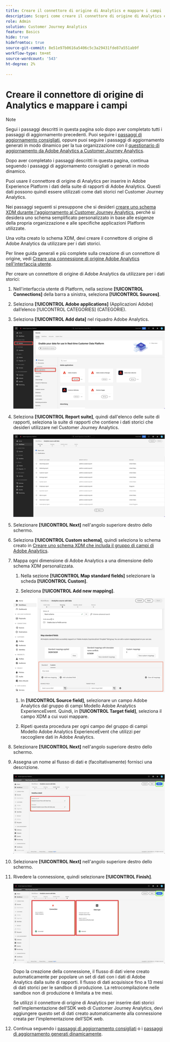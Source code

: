 ```yaml
---
title: Creare il connettore di origine di Analytics e mappare i campi
description: Scopri come creare il connettore di origine di Analytics e mappare i campi
role: Admin
solution: Customer Journey Analytics
feature: Basics
hide: true
hidefromtoc: true
source-git-commit: 8e51e97b0616a5406c5c3a29431fde87a551ab9f
workflow-type: tm+mt
source-wordcount: '543'
ht-degree: 2%

---
```


# Creare il connettore di origine di Analytics e mappare i campi

>[!NOTE]
> 
>Segui i passaggi descritti in questa pagina solo dopo aver completato tutti i passaggi di aggiornamento precedenti. Puoi seguire i [passaggi di aggiornamento consigliati](/help/getting-started/cja-upgrade/cja-upgrade-recommendations.md#recommended-upgrade-steps-for-most-organizations), oppure puoi seguire i passaggi di aggiornamento generati in modo dinamico per la tua organizzazione con il [questionario di aggiornamento da Adobe Analytics a Customer Journey Analytics](https://gigazelle.github.io/cja-ttv/).
>
>Dopo aver completato i passaggi descritti in questa pagina, continua seguendo i passaggi di aggiornamento consigliati o generati in modo dinamico.

Puoi usare il connettore di origine di Analytics per inserire in Adobe Experience Platform i dati della suite di rapporti di Adobe Analytics. Questi dati possono quindi essere utilizzati come dati storici nel Customer Journey Analytics.

Nei passaggi seguenti si presuppone che si desideri [creare uno schema XDM durante l&#39;aggiornamento al Customer Journey Analytics](/help/getting-started/cja-upgrade/cja-upgrade-schema-create.md), perché si desidera uno schema semplificato personalizzato in base alle esigenze della propria organizzazione e alle specifiche applicazioni Platform utilizzate.

Una volta creato lo schema XDM, devi creare il connettore di origine di Adobe Analytics da utilizzare per i dati storici.

Per linee guida generali e più complete sulla creazione di un connettore di origine, vedi [Creare una connessione di origine Adobe Analytics nell&#39;interfaccia utente](https://experienceleague.adobe.com/docs/experience-platform/sources/ui-tutorials/create/adobe-applications/analytics.html?lang=it).

Per creare un connettore di origine di Adobe Analytics da utilizzare per i dati storici:

1. Nell&#39;interfaccia utente di Platform, nella sezione **[!UICONTROL Connections]** della barra a sinistra, seleziona **[!UICONTROL Sources]**.

1. Seleziona **[!UICONTROL Adobe applications]** (Applicazioni Adobe) dall’elenco [!UICONTROL CATEGORIES] (CATEGORIE).

1. Seleziona **[!UICONTROL Add data]** nel riquadro Adobe Analytics.

   ![Finestra di Adobe Experience Platform con Origini selezionate insieme alle applicazioni Adobe ed Aggiungi dati evidenziati.](./assets/sources-overview.png)

1. Seleziona **[!UICONTROL Report suite]**, quindi dall&#39;elenco delle suite di rapporti, seleziona la suite di rapporti che contiene i dati storici che desideri utilizzare nel Customer Journey Analytics.

   ![Finestra di Adobe Experience Platform con l&#39;elenco delle suite di rapporti](./assets/report-suites.png)

1. Selezionare **[!UICONTROL Next]** nell&#39;angolo superiore destro dello schermo.

1. Seleziona **[!UICONTROL Custom schema]**, quindi seleziona lo schema creato in [Creare uno schema XDM che includa il gruppo di campi di Adobe Analytics](/help/getting-started/cja-upgrade/cja-upgrade-source-connector-schema.md). <!-- Deleted this, because I changed this from choosing the default schemawe're pointing them now at the schema they just created: "Adobe Experience Platform  automatically creates the schema and the corresponding dataset to map all standard fields from the selected Adobe Analytics report suite." -->

   <!-- add screenshot -->

1. Mappa ogni dimensione di Adobe Analytics a una dimensione dello schema XDM personalizzata.

   1. Nella sezione **[!UICONTROL Map standard fields]** selezionare la scheda **[!UICONTROL Custom]**.

   1. Seleziona **[!UICONTROL Add new mapping]**.

   ![mappa campi schema](assets/schema-mapping.png)

   1. In **[!UICONTROL Source field]**, selezionare un campo Adobe Analytics dal gruppo di campi Modello Adobe Analytics ExperienceEvent. Quindi, in **[!UICONTROL Target field]**, seleziona il campo XDM a cui vuoi mappare.

   1. Ripeti questa procedura per ogni campo del gruppo di campi Modello Adobe Analytics ExperienceEvent che utilizzi per raccogliere dati in Adobe Analytics.

1. Selezionare **[!UICONTROL Next]** nell&#39;angolo superiore destro dello schermo.

1. Assegna un nome al flusso di dati e (facoltativamente) fornisci una descrizione.

   ![Finestra di Adobe Experience Platform che evidenzia la sezione dei dettagli del flusso di dati](./assets/dataflow-detail.png)

1. Selezionare **[!UICONTROL Next]** nell&#39;angolo superiore destro dello schermo.

1. Rivedere la connessione, quindi selezionare **[!UICONTROL Finish]**.

   ![Finestra di Adobe Experience Platform che evidenzia le sezioni Connect e Data type per la revisione](./assets/review.png)

   Dopo la creazione della connessione, il flusso di dati viene creato automaticamente per popolare un set di dati con i dati di Adobe Analytics dalla suite di rapporti. Il flusso di dati acquisisce fino a 13 mesi di dati storici per le sandbox di produzione. La retrocompilazione nelle sandbox non di produzione è limitata a tre mesi.

   Se utilizzi il connettore di origine di Analytics per inserire dati storici nell’implementazione dell’SDK web di Customer Journey Analytics, devi aggiungere questo set di dati creato automaticamente alla connessione creata per l’implementazione dell’SDK web.

1. Continua seguendo i [passaggi di aggiornamento consigliati](/help/getting-started/cja-upgrade/cja-upgrade-recommendations.md#recommended-upgrade-steps-for-most-organizations) o i [passaggi di aggiornamento generati dinamicamente](https://gigazelle.github.io/cja-ttv/).




